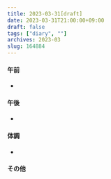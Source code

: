 ```yaml
---
title: 2023-03-31[draft]
date: 2023-03-31T21:00:00+09:00
draft: false
tags: ["diary", ""]
archives: 2023-03
slug: 164884
---
```

#### 午前
- 
#### 午後
- 
#### 体調
- 
#### その他